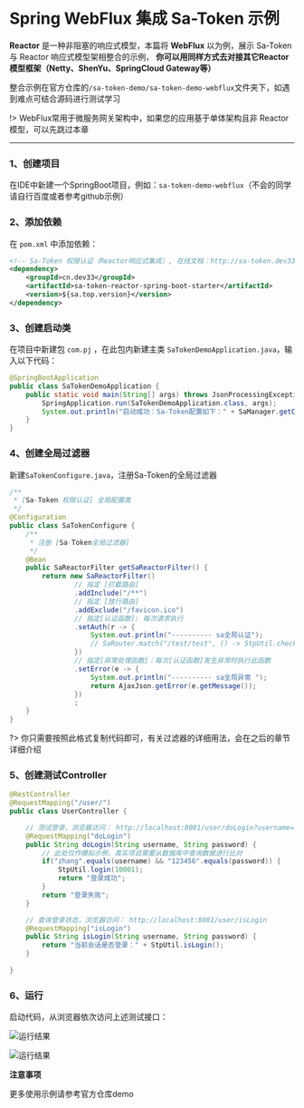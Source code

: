 # Spring WebFlux 集成 Sa-Token 示例

**Reactor** 是一种非阻塞的响应式模型，本篇将 **WebFlux** 以为例，展示 Sa-Token 与 Reactor 响应式模型架相整合的示例，
**你可以用同样方式去对接其它Reactor模型框架（Netty、ShenYu、SpringCloud Gateway等）**

整合示例在官方仓库的`/sa-token-demo/sa-token-demo-webflux`文件夹下，如遇到难点可结合源码进行测试学习

!> WebFlux常用于微服务网关架构中，如果您的应用基于单体架构且非 Reactor 模型，可以先跳过本章 

---

### 1、创建项目
在IDE中新建一个SpringBoot项目，例如：`sa-token-demo-webflux`（不会的同学请自行百度或者参考github示例）


### 2、添加依赖
在 `pom.xml` 中添加依赖：

``` xml 
<!-- Sa-Token 权限认证（Reactor响应式集成）, 在线文档：http://sa-token.dev33.cn/ -->
<dependency>
	<groupId>cn.dev33</groupId>
	<artifactId>sa-token-reactor-spring-boot-starter</artifactId>
	<version>${sa.top.version}</version>
</dependency>
```


### 3、创建启动类
在项目中新建包 `com.pj` ，在此包内新建主类 `SaTokenDemoApplication.java`，输入以下代码：

``` java
@SpringBootApplication
public class SaTokenDemoApplication {
	public static void main(String[] args) throws JsonProcessingException {
		SpringApplication.run(SaTokenDemoApplication.class, args);
		System.out.println("启动成功：Sa-Token配置如下：" + SaManager.getConfig());
	}
}
```

### 4、创建全局过滤器
新建`SaTokenConfigure.java`，注册Sa-Token的全局过滤器
``` java
/**
 * [Sa-Token 权限认证] 全局配置类 
 */
@Configuration
public class SaTokenConfigure {
	/**
     * 注册 [Sa-Token全局过滤器] 
     */
    @Bean
    public SaReactorFilter getSaReactorFilter() {
        return new SaReactorFilter()
        		// 指定 [拦截路由]
        		.addInclude("/**")
        		// 指定 [放行路由]
        		.addExclude("/favicon.ico")
        		// 指定[认证函数]: 每次请求执行 
        		.setAuth(r -> {
        			System.out.println("---------- sa全局认证");
                    // SaRouter.match("/test/test", () -> StpUtil.checkLogin());
        		})
        		// 指定[异常处理函数]：每次[认证函数]发生异常时执行此函数 
        		.setError(e -> {
        			System.out.println("---------- sa全局异常 ");
        			return AjaxJson.getError(e.getMessage());
        		})
        		;
    }
}
```
?> 你只需要按照此格式复制代码即可，有关过滤器的详细用法，会在之后的章节详细介绍


### 5、创建测试Controller
``` java
@RestController
@RequestMapping("/user/")
public class UserController {

	// 测试登录，浏览器访问： http://localhost:8081/user/doLogin?username=zhang&password=123456
	@RequestMapping("doLogin")
	public String doLogin(String username, String password) {
		// 此处仅作模拟示例，真实项目需要从数据库中查询数据进行比对 
		if("zhang".equals(username) && "123456".equals(password)) {
			StpUtil.login(10001);
			return "登录成功";
		}
		return "登录失败";
	}

	// 查询登录状态，浏览器访问： http://localhost:8081/user/isLogin
	@RequestMapping("isLogin")
	public String isLogin(String username, String password) {
		return "当前会话是否登录：" + StpUtil.isLogin();
	}
	
}
```

### 6、运行
启动代码，从浏览器依次访问上述测试接口：

![运行结果](https://oss.dev33.cn/sa-token/doc/test-do-login.png)

![运行结果](https://oss.dev33.cn/sa-token/doc/test-is-login.png)


**注意事项**

更多使用示例请参考官方仓库demo



